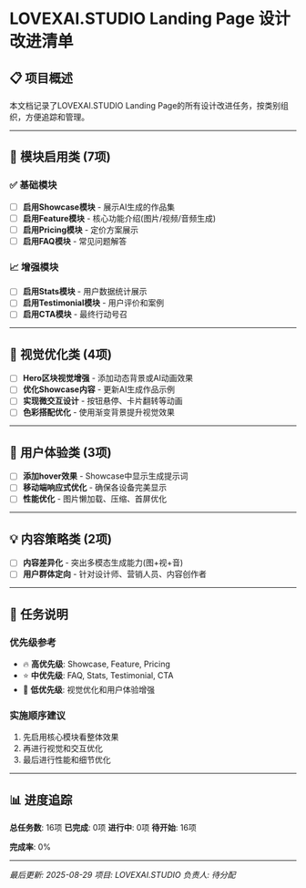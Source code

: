 # LOVEXAI.STUDIO Landing Page 设计改进清单

## 📋 项目概述
本文档记录了LOVEXAI.STUDIO Landing Page的所有设计改进任务，按类别组织，方便追踪和管理。

---

## 🚀 模块启用类 (7项)

### ✅ 基础模块
- [ ] **启用Showcase模块** - 展示AI生成的作品集
- [ ] **启用Feature模块** - 核心功能介绍(图片/视频/音频生成)
- [ ] **启用Pricing模块** - 定价方案展示
- [ ] **启用FAQ模块** - 常见问题解答

### 📈 增强模块
- [ ] **启用Stats模块** - 用户数据统计展示
- [ ] **启用Testimonial模块** - 用户评价和案例
- [ ] **启用CTA模块** - 最终行动号召

---

## 🎨 视觉优化类 (4项)

- [ ] **Hero区块视觉增强** - 添加动态背景或AI动画效果
- [ ] **优化Showcase内容** - 更新AI生成作品示例
- [ ] **实现微交互设计** - 按钮悬停、卡片翻转等动画
- [ ] **色彩搭配优化** - 使用渐变背景提升视觉效果

---

## 👥 用户体验类 (3项)

- [ ] **添加hover效果** - Showcase中显示生成提示词
- [ ] **移动端响应式优化** - 确保各设备完美显示
- [ ] **性能优化** - 图片懒加载、压缩、首屏优化

---

## 💡 内容策略类 (2项)

- [ ] **内容差异化** - 突出多模态生成能力(图+视+音)
- [ ] **用户群体定向** - 针对设计师、营销人员、内容创作者

---

## 📝 任务说明

### 优先级参考
- 🔥 **高优先级**: Showcase, Feature, Pricing
- ⭐ **中优先级**: FAQ, Stats, Testimonial, CTA
- 💫 **低优先级**: 视觉优化和用户体验增强

### 实施顺序建议
1. 先启用核心模块看整体效果
2. 再进行视觉和交互优化
3. 最后进行性能和细节优化

---

## 📊 进度追踪

**总任务数**: 16项
**已完成**: 0项
**进行中**: 0项
**待开始**: 16项

**完成率**: 0%

---

*最后更新: 2025-08-29*
*项目: LOVEXAI.STUDIO*
*负责人: 待分配*